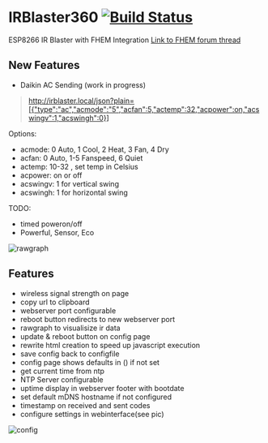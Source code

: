 # IRBlaster360 [![Build Status](https://travis-ci.org/phili76/IRBlaster360.svg?branch=platformio_prep)](https://travis-ci.org/phili76/IRBlaster360)

ESP8266 IR Blaster with FHEM Integration
[Link to FHEM forum thread](https://forum.fhem.de/index.php/topic,72950.0.html)

## New Features

* Daikin AC Sending (work in progress) 
>http://irblaster.local/json?plain=[{"type":"ac","acmode":"5","acfan":5,"actemp":32,"acpower":on,"acswingv":1,"acswingh":0}]

Options:  
- acmode: 0 Auto, 1 Cool, 2 Heat, 3 Fan, 4 Dry
- acfan:  0 Auto, 1-5 Fanspeed, 6 Quiet
- actemp: 10-32 , set temp in Celsius
- acpower: on or off
- acswingv: 1 for vertical swing
- acswingh: 1 for horizontal swing

TODO:
- timed poweron/off
- Powerful, Sensor, Eco

![rawgraph](/images/rawgraph.png)

## Features

* wireless signal strength on page
* copy url to clipboard
* webserver port configurable
* reboot button redirects to new webserver port
* rawgraph to visualisize ir data
* update & reboot button on config page
* rewrite html creation to speed up javascript execution
* save config back to configfile
* config page shows defaults in () if not set
* get current time from ntp
* NTP Server configurable
* uptime display in webserver footer with bootdate
* set default mDNS hostname if not configured
* timestamp on received and sent codes
* configure settings in webinterface(see pic)

![config](/images/config2.png)
